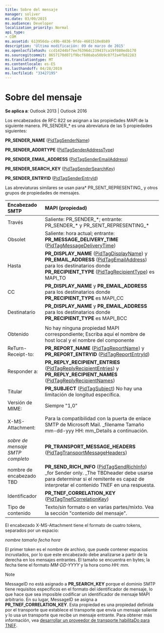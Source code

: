 ```yaml
---
title: Sobre del mensaje
manager: soliver
ms.date: 03/09/2015
ms.audience: Developer
localization_priority: Normal
api_type:
- COM
ms.assetid: 613956da-c49b-4836-9fde-4601510e8b89
description: 'Última modificación: 09 de marzo de 2015'
ms.openlocfilehash: ccd14244bf7ee76396dc239437ca19f080edb170
ms.sourcegitcommit: 8657170d071f9bcf680aba50b9c07f2a4fb82283
ms.translationtype: MT
ms.contentlocale: es-ES
ms.lasthandoff: 04/28/2019
ms.locfileid: "33427195"
---
```

# <a name="message-envelope"></a>Sobre del mensaje

  
  
**Se aplica a**: Outlook 2013 | Outlook 2016 
  
Los encabezados de RFC 822 se asignan a las propiedades MAPI de la siguiente manera. PR_SENDER_\* es una abreviatura de las 5 propiedades siguientes:
  
 **PR_SENDER_NAME** ([PidTagSenderName](pidtagsendername-canonical-property.md))
  
 **PR_SENDER_ADDRTYPE** ([PidTagSenderAddressType](pidtagsenderaddresstype-canonical-property.md))
  
 **PR_SENDER_EMAIL_ADDRESS** ([PidTagSenderEmailAddress](pidtagsenderemailaddress-canonical-property.md))
  
 **PR_SENDER_SEARCH_KEY** ([PidTagSenderSearchKey](pidtagsendersearchkey-canonical-property.md))
  
 **PR_SENDER_ENTRYID** ([PidTagSenderEntryId](pidtagsenderentryid-canonical-property.md))
  
Las abreviaturas similares se usan para\* PR_SENT_REPRESENTING_ y otros grupos de propiedades de mensajes.
  
|**Encabezado SMTP**|**MAPI (propiedad)**|
|:-----|:-----|
|Través  <br/> |Saliente: PR_SENDER_\*; entrante: PR_SENDER_\* y PR_SENT_REPRESENTING_\*  <br/> |
|Obsolet  <br/> |Saliente: hora actual; entrante: **PR_MESSAGE_DELIVERY_TIME** ([PidTagMessageDeliveryTime](pidtagmessagedeliverytime-canonical-property.md))  <br/> |
|Hasta  <br/> |**PR_DISPLAY_NAME** ([PidTagDisplayName](pidtagdisplayname-canonical-property.md)) y **PR_EMAIL_ADDRESS** ([PidTagEmailAddress](pidtagemailaddress-canonical-property.md)) para los destinatarios donde **PR_RECIPIENT_TYPE** ([PidTagRecipientType](pidtagrecipienttype-canonical-property.md)) es MAPI_TO  <br/> |
|CC  <br/> |**PR_DISPLAY_NAME** y **PR_EMAIL_ADDRESS** para los destinatarios donde **PR_RECIPIENT_TYPE** es MAPI_CC  <br/> |
|Destinatario  <br/> |**PR_DISPLAY_NAME** y **PR_EMAIL_ADDRESS** para los destinatarios donde **PR_RECIPIENT_TYPE** es MAPI_BCC  <br/> |
|||
|Obtenido  <br/> |No hay ninguna propiedad MAPI correspondiente; Escriba aquí el nombre de host local y el nombre del componente  <br/> |
|ReTurn-Receipt-to:  <br/> |**PR_REPORT_NAME** ([PidTagReportName](pidtagreportname-canonical-property.md)) y **PR_REPORT_ENTRYID** ([PidTagReportEntryId](pidtagreportentryid-canonical-property.md))  <br/> |
|Responder a:  <br/> |**PR_REPLY_RECIPIENT_ENTRIES** ([PidTagReplyRecipientEntries](pidtagreplyrecipiententries-canonical-property.md)) y **PR_REPLY_RECIPIENT_NAMES** ([PidTagReplyRecipientNames](pidtagreplyrecipientnames-canonical-property.md))  <br/> |
|Titular  <br/> |**PR_SUBJECT** ([PidTagSubject](pidtagsubject-canonical-property.md)) No hay una limitación de longitud específica.  <br/> |
|Versión de MIME:  <br/> |Siempre "1,0"  <br/> |
|||
|X-MS-Attachment:  <br/> |Para la compatibilidad con la puerta de enlace SMTP de Microsoft Mail. _filename Tamaño mm-dd-yyy HH: mm_Details a continuación.  <br/> |
|||
| _sobre de mensaje SMTP completo_ <br/> |**PR_TRANSPORT_MESSAGE_HEADERS** ([PidTagTransportMessageHeaders](pidtagtransportmessageheaders-canonical-property.md))  <br/> |
|nombre de encabezado TBD  <br/> |**PR_SEND_RICH_INFO** ([PidTagSendRichInfo](pidtagsendrichinfo-canonical-property.md)) _for Sender only. _The TBDheader debe usarse para determinar si el remitente es capaz de interpretar el contenido TNEF en una respuesta.  <br/> |
|Identificador  <br/> |**PR_TNEF_CORRELATION_KEY** ([PidTagTnefCorrelationKey](pidtagtnefcorrelationkey-canonical-property.md))  <br/> |
|Tipo de contenido  <br/> |Texto/sin formato o en varias partes/mixto. Vea la sección "contenido del mensaje".  <br/> |
   
El encabezado X-MS-Attachment tiene el formato de cuatro tokens, separados por un espacio:
  
 _nombre tamaño fecha hora_
  
El primer token es el nombre de archivo, que puede contener espacios incrustados, por lo que este encabezado debe analizarse a partir de la derecha en los mensajes entrantes. El tamaño se encuentra en bytes; la fecha tiene el formato _MM-DD-YYYY_ y la hora como _HH: mm._
  
> [!NOTE]
> MessageID no está asignado a **PR_SEARCH_KEY** porque el dominio SMTP tiene requisitos específicos en el formato del identificador de mensaje, lo que hace que sea imposible codificar un identificador de mensaje MAPI arbitrario. En su lugar, MessageID se asigna a **PR_TNEF_CORRELATION_KEY**. Esta propiedad es una propiedad definida por el transporte que establece el transporte que envía un mensaje saliente y lo usa un transporte que recibe un mensaje entrante. Para obtener más información, vea [desarrollar un proveedor de transporte habilitaDo para TNEF](developing-a-tnef-enabled-transport-provider.md). 
  

